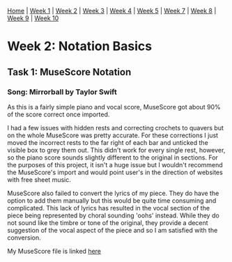 [Home](README.md) | [Week 1](week1.md) | [Week 2](week2.md) | [Week 3](week3.md) | [Week 4](week4.md) | [Week 5](week5.md) | [Week 7](week7.md) | [Week 8](week8.md) | [Week 9](week9.md) | [Week 10](week10.md)

# Week 2: Notation Basics
## Task 1: MuseScore Notation
### Song: Mirrorball by Taylor Swift
As this is a fairly simple piano and vocal score, MuseScore got about 90% of the score correct once imported. 

I had a few issues with hidden rests and correcting crochets to quavers but on the whole MuseScore was pretty accurate. For these corrections I just moved the incorrect rests to the far right of each bar and unticked the visible box to grey them out. This didn't work for every single rest, however, so the piano score sounds slightly different to the original in sections. For the purposes of this project, it isn't a huge issue but I wouldn't recommend the MuseScore's import and would point user's in the direction of websites with free sheet music. 

MuseScore also failed to convert the lyrics of my piece. They do have the option to add them manually but this would be quite time consuming and complicated. This lack of lyrics has resulted in the vocal section of the piece being represented by choral sounding 'oohs' instead. While they do not sound like the timbre or tone of the original, they provide a decent suggestion of the vocal aspect of the piece and so I am satisfied with the conversion. 

My MuseScore file is linked [here]()


